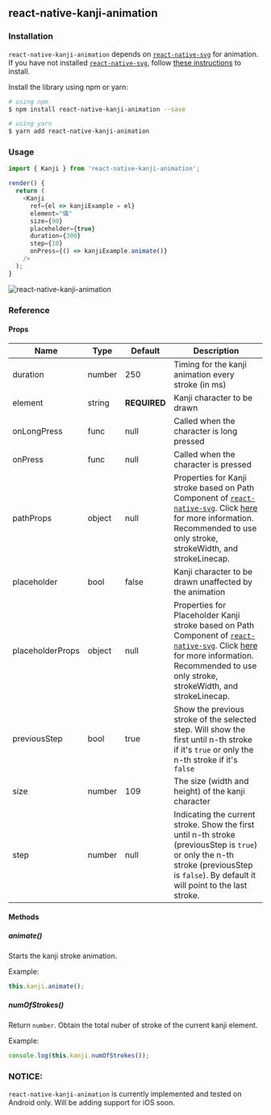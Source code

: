 ## react-native-kanji-animation

### Installation

`react-native-kanji-animation` depends on [`react-native-svg`](https://github.com/react-native-community/react-native-svg) for animation. If you have not installed [`react-native-svg`](https://github.com/react-native-community/react-native-svg), follow [these instructions](https://github.com/react-native-community/react-native-svg) to install.

Install the library using npm or yarn:

```bash
# using npm
$ npm install react-native-kanji-animation --save

# using yarn
$ yarn add react-native-kanji-animation
```

### Usage  

```javascript
import { Kanji } from 'react-native-kanji-animation';

render() {
  return (
    <Kanji
      ref={el => kanjiExample = el}
      element="儀"
      size={90}
      placeholder={true}
      duration={300}
      step={10}
      onPress={() => kanjiExample.animate()}
    />
  );
}
```

![react-native-kanji-animation](https://media.giphy.com/media/VLdEhUlrqhz46rRQBN/giphy.gif)

### Reference

#### Props
| Name                           | Type             | Default                        | Description                                                                                                                                |
| ------------------------------ | ---------------- | -------------- | ------------------------------------------------------------------------------------------------------------------------------------------ |
| duration                       | number           | 250            | Timing for the kanji animation every stroke (in ms) |                                                            
| element                        | string           | **REQUIRED**   | Kanji character to be drawn                         |                                                                       
| onLongPress                    | func             | null           | Called when the character is long pressed           |                                                                                                            
| onPress                        | func             | null           | Called when the character is pressed                |                                                                                
| pathProps                      | object           | null           | Properties for Kanji stroke based on Path Component of [`react-native-svg`](https://github.com/react-native-community/react-native-svg). Click [here](https://github.com/react-native-community/react-native-svg#path) for more information. Recommended to use only stroke, strokeWidth, and strokeLinecap. |
| placeholder                    | bool             | false          | Kanji character to be drawn unaffected by the animation |
| placeholderProps               | object           | null           | Properties for Placeholder Kanji stroke based on Path Component of [`react-native-svg`](https://github.com/react-native-community/react-native-svg). Click [here](https://github.com/react-native-community/react-native-svg#path) for more information. Recommended to use only stroke, strokeWidth, and strokeLinecap. |                                                                                                                       
| previousStep                   | bool             | true           | Show the previous stroke of the selected step. Will show the first until n-th stroke if it's `true` or only the n-th stroke if it's `false` |
| size                           | number           | 109            | The size (width and height) of the kanji character  |
| step                           | number           | null           | Indicating the current stroke. Show the first until n-th stroke (previousStep is `true`) or only the n-th stroke (previousStep is `false`). By default it will point to the last stroke. |                                                                                      

#### Methods

##### animate()
Starts the kanji stroke animation.

Example:
```javascript
this.kanji.animate();
```

##### numOfStrokes()
Return `number`. Obtain the total nuber of stroke of the current kanji element.

Example:
```javascript
console.log(this.kanji.numOfStrokes());
```

### NOTICE:
`react-native-kanji-animation` is currently implemented and tested on Android only. Will be adding support for iOS soon.
